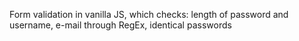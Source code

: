Form validation in vanilla JS, which checks: length of password and username, e-mail through RegEx, identical passwords
